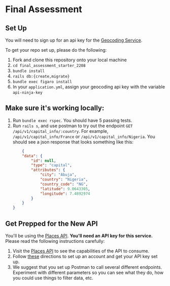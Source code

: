 # Final Assessment 

## Set Up 

You will need to sign up for an api key for the [Geocoding Service](https://api-ninjas.com/api/geocoding).

To get your repo set up, please do the following: 
1. Fork and clone this repository onto your local machine
2. `cd final_assessment_starter_2208`
3. `bundle install`
4. `rails db:{create,migrate}`
5. `bundle exec figaro install`
6. In your `application.yml`, assign your geocoding api key with the variable `api-ninja-key`

## Make sure it's working locally: 
1. Run `bundle exec rspec`. You should have 5 passing tests. 
2. Run `rails s`, and use postman to try out the endpoint `GET /api/v1/capital_info/:country`. For example, `/api/v1/capital_info/France` or `/api/v1/capital_info/Nigeria`. You should see a json response that looks something like this: 
    ```json
        {
        "data": {
            "id": null,
            "type": "capital",
            "attributes": {
                "city": "Abuja",
                "country": "Nigeria",
                "country_code": "NG",
                "latitude": 9.0643305,
                "longitude": 7.4892974
            }
        }
    }
    ```

## Get Prepped for the New API 

You'll be using the [Places API](https://apidocs.geoapify.com/docs/places/#about). **You'll need an API key for this service.** Please read the following instructions carefully:

1. Visit the [Places API](https://apidocs.geoapify.com/docs/places/#about) to see the capabilities of the API to consume.
2. Follow [these](https://apidocs.geoapify.com/docs/places/#about:~:text=Authentication%20and%20API%20key) directions to set up an account and get your API key set up. 
3. We suggest that you set up Postman to call several different endpoints. Experiment with different parameters so you can see what they do, how you could use things to filter data, etc.
